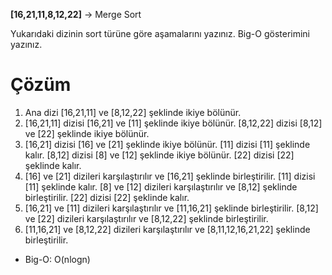 **[16,21,11,8,12,22]** -> Merge Sort

Yukarıdaki dizinin sort türüne göre aşamalarını yazınız.
Big-O gösterimini yazınız.

# Çözüm

1. Ana dizi [16,21,11] ve [8,12,22] şeklinde ikiye bölünür.
2. [16,21,11] dizisi [16,21] ve [11] şeklinde ikiye bölünür. [8,12,22] dizisi [8,12] ve [22] şeklinde ikiye bölünür.
3. [16,21] dizisi [16] ve [21] şeklinde ikiye bölünür. [11] dizisi [11] şeklinde kalır. [8,12] dizisi [8] ve [12] şeklinde ikiye bölünür. [22] dizisi [22] şeklinde kalır.
4. [16] ve [21] dizileri karşılaştırılır ve [16,21] şeklinde birleştirilir. [11] dizisi [11] şeklinde kalır. [8] ve [12] dizileri karşılaştırılır ve [8,12] şeklinde birleştirilir. [22] dizisi [22] şeklinde kalır.
5. [16,21] ve [11] dizileri karşılaştırılır ve [11,16,21] şeklinde birleştirilir. [8,12] ve [22] dizileri karşılaştırılır ve [8,12,22] şeklinde birleştirilir.
6. [11,16,21] ve [8,12,22] dizileri karşılaştırılır ve [8,11,12,16,21,22] şeklinde birleştirilir.

* Big-O: O(nlogn)
